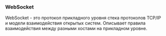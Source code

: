 ### WebSocket ###
WebSocket - это протокол прикладного уровня стека протоколов TCP/IP и модели взаимодействия открытых систем. Описывает правила взаимодействия между разными хостами на прикладном уровне.

